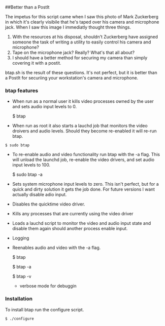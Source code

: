 ##Better than a PostIt

The impetus for this script came when I saw this photo of Mark Zuckerberg in which it's clearly visibile that he's taped over his camera and microphone jack.  When I saw this image I immediatly thought three things.

  1. With the resources at his disposal, shouldn't Zuckerberg have assigned someone the task of writing a utility to easily control his camera and microphone?
  2. Tape on the microphone jack?  Really?  What's that all about?
  3. I should have a better method for securing my camera than simply covering it with a postit.

btap.sh is the result of these questions. It's not perfect, but it is better than a PostIt for securiing your workstation's camera and microphone.  

### btap features

  * When run as a normal user it kills video processes owned by the user and sets audio input levels to 0.

    $ btap

  *  When run as root it also starts a lauchd job that monitors the video droivers and audio levels.  Should they become re-enabled it will re-run btap.
      
    $ sudo btap

  * To re-enable audio and video functionality run btap with the -a flag.  This will unload the launchd job, re-enable the video drivers, and set audio input levels to 100.

    $ sudo btap -a

  * Sets system microphone input levels to zero.  This isn't perfect, but for a quick and dirty solution it gets the job done.  For future versions I want actually disable adio input.
  * Disables the quicktime video driver.
  * Kills any processes that are currently using the video driver
  * Loads a lauchd script to monitor the video and audio input state and disable them again should another process enable input.
  * Logging <needs descripton>
  * Reenables audio and video with the -a flag.
 
    $ btap 

    $ btap -a 

    $ btap -v
      * verbose mode for debuggin 

### Installation

To install btap run the configure script.

    $ ./configure
    
